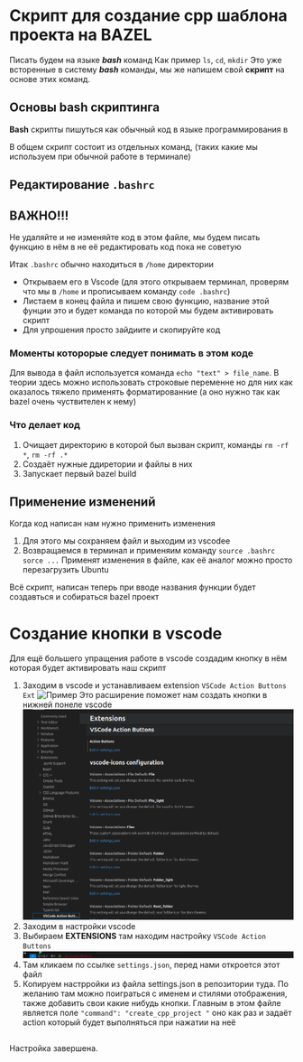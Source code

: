 # Скрипт для создание cpp шаблона проекта на BAZEL

Писать будем на языке ***bash*** команд
Как пример `ls`, `cd`, `mkdir`
Это уже всторенные в систему ***bash*** команды,
мы же напишем свой **скрипт** на основе этих команд.

##  Основы **bash** скриптинга

**Bash** скрипты пишуться как обычный код в языке программирования
в

В общем скрипт состоит из отдельных команд,
(таких какие мы используем при обычной работе в терминале)


## Редактирование `.bashrc`
## **ВАЖНО!!!** 

Не удаляйте и не изменяйте код в этом файле, 
мы будем писать функцию в нём в не её редактировать код пока не советую 


Итак `.bashrc` обычно находиться в `/home` директории
- Открываем его в Vscode (для этого открываем терминал, проверям  что мы в `/home` и прописываем команду `code .bashrc`)
- Листаем в конец файла и пишем свою функцию, название этой фунции это и будет команда  по которой мы будем активировать скрипт
- Для упрошения просто зайдиите и скопируйте код

### Моменты которорые следует понимать в этом коде

Для вывода в файл используется команда `echo "text" > file_name`. В теории здесь можно использовать строковые переменне но для них как оказалось тяжело применять форматированние (а оно нужно так как bazel очень чуствителен к нему)  

### Что делает код

1. Очищает директорию в которой был вызван скрипт, команды `rm -rf *`, `rm -rf .*`
2. Создаёт нужные ддиретории и файлы в них
3. Запускает первый bazel build 

## Применение изменений

Когда код написан нам нужно применить изменения

1. Для этого мы сохраняем файл и выходим из vscodee
2. Возвращаемся в терминал и применяим команду `source .bashrc`
 `sorce ...` Применят изменения в файле, как её аналог можно просто перезагрузить Ubuntu

Всё скрипт, написан теперь при вводе названия функции будет создавться и собираться bazel проект 
 
 # Создание кнопки в vscode 

 Для ещё большего упращения работе в vscode создадим кнопку в нём которая будет активировать наш скрипт

 1. Заходим в vscode и устанавливаем extension `VSCode Action Buttons Ext` ![Пример](https://github.com/NikitaKonturov/repository_for_training/blob/branchToscript/create_cpp_project_script/create_cpp_project_script/img/Action_Buttons.png)
 Это расширение поможет нам создать кнопки в нижней понеле vscode 
 ![Пример](https://github.com/NikitaKonturov/repository_for_training/blob/branchToscript/create_cpp_project_script/img/ExempleToSettings.png)
 2. Заходим в настройки vscode
 3. Выбираем **EXTENSIONS** там находим настройку `VSCode Action Buttons`
 ![Пример](https://github.com/NikitaKonturov/repository_for_training/blob/branchToscript/create_cpp_project_script/img/UnderPanel.png)
 4. Там кликаем по ссылке `settings.json`, перед нами откроется этот файл 
 5. Копируем настрройки из файла settings.json в репозитории туда. По желанию там можно поиграться с именем и стилями отображения, также добавить свои какие нибудь кнопки.
 Главным в этом файле является поле `"command": "create_cpp_project "` оно как раз и задаёт action который будет выполняться при нажатии на неё

##

Настройка завершена.
